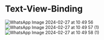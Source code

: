 # Text-View-Binding

![WhatsApp Image 2024-02-27 at 10 49 56](https://github.com/Manasseh-Ankrah/Text-View-Binding/assets/66146297/c180a0b3-766b-4063-bc40-e63a8f658fb4)
![WhatsApp Image 2024-02-27 at 10 49 57 (1)](https://github.com/Manasseh-Ankrah/Text-View-Binding/assets/66146297/f4ad9ff8-32ac-4584-9501-7e2713cd86b5)
![WhatsApp Image 2024-02-27 at 10 49 58 (1)](https://github.com/Manasseh-Ankrah/Text-View-Binding/assets/66146297/83e817db-abf8-4408-be14-78c62c4cfd68)
